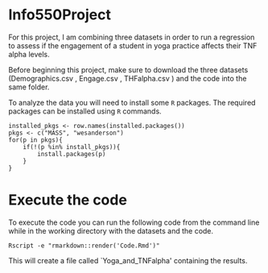 # Info550Project  
  
 For this project, I am combining three datasets in order to run a regression to assess if the engagement of a student in yoga practice affects their TNF alpha levels.  
 
 Before beginning this project, make sure to download the three datasets (Demographics.csv , Engage.csv , THFalpha.csv ) and the code into the same folder.  
 
 To analyze the data you will need to install some `R` packages. The required packages can be installed using `R` commands.
```{r}
installed_pkgs <- row.names(installed.packages())
pkgs <- c("MASS", "wesanderson")
for(p in pkgs){
	if(!(p %in% install_pkgs)){
		install.packages(p)
	}
}
```

# Execute the code  

To execute the code you can run the following code from the command line while in the working directory with the datasets and the code.  

```{r}
Rscript -e "rmarkdown::render('Code.Rmd')"
```

This will create a file called `Yoga_and_TNFalpha' containing the results.
